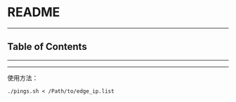 # README

<!-- File: README.md -->
<!-- Author: YJ -->
<!-- Email: yj1516268@outlook.com -->
<!-- Created Time: 2021-09-01 16:16:01 -->

---

## Table of Contents

<!-- vim-markdown-toc GFM -->

<!-- vim-markdown-toc -->

---

<!-- Object info -->

---

使用方法：

```shell
./pings.sh < /Path/to/edge_ip.list
```
